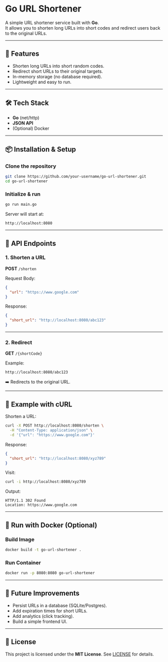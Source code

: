 # Go URL Shortener

A simple URL shortener service built with **Go**.  
It allows you to shorten long URLs into short codes and redirect users back to the original URLs.

---

## 🚀 Features
- Shorten long URLs into short random codes.
- Redirect short URLs to their original targets.
- In-memory storage (no database required).
- Lightweight and easy to run.

---

## 🛠️ Tech Stack
- **Go** (net/http)
- **JSON API**
- (Optional) Docker

---

## 📦 Installation & Setup

### Clone the repository
```bash
git clone https://github.com/your-username/go-url-shortener.git
cd go-url-shortener
````

### Initialize & run

```bash
go run main.go
```

Server will start at:

```
http://localhost:8080
```

---

## 🔗 API Endpoints

### 1. Shorten a URL

**POST** `/shorten`

Request Body:

```json
{
  "url": "https://www.google.com"
}
```

Response:

```json
{
  "short_url": "http://localhost:8080/abc123"
}
```

---

### 2. Redirect

**GET** `/{shortCode}`

Example:

```
http://localhost:8080/abc123
```

➡️ Redirects to the original URL.

---

## 🧪 Example with cURL

Shorten a URL:

```bash
curl -X POST http://localhost:8080/shorten \
  -H "Content-Type: application/json" \
  -d '{"url": "https://www.google.com"}'
```

Response:

```json
{
  "short_url": "http://localhost:8080/xyz789"
}
```

Visit:

```bash
curl -i http://localhost:8080/xyz789
```

Output:

```http
HTTP/1.1 302 Found
Location: https://www.google.com
```

---

## 🐳 Run with Docker (Optional)

### Build Image

```bash
docker build -t go-url-shortener .
```

### Run Container

```bash
docker run -p 8080:8080 go-url-shortener
```

---

## 📝 Future Improvements

* Persist URLs in a database (SQLite/Postgres).
* Add expiration times for short URLs.
* Add analytics (click tracking).
* Build a simple frontend UI.

---

## 📄 License

This project is licensed under the **MIT License**.
See [LICENSE](LICENSE) for details.
